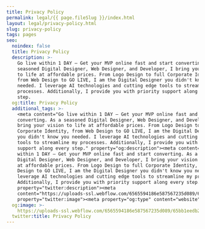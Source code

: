 ```yaml
---
title: Privacy Policy
permalink: legal/{{ page.fileSlug }}/index.html
layout: legal/privacy-policy.html
slug: privacy-policy
tags: pages
seo:
  noindex: false
  title: Privacy Policy
  description: >-
    Go live within 1 DAY — Get your MVP online fast and start converting. As a
    seasoned Digital Designer, Web Designer, and Developer, I bring your vision
    to life at affordable prices. From Logo Design to full Corporate Identity,
    from Web Design to GO LIVE, I am the Digital Designer you didn't know you
    needed. I leverage AI technologies and cutting edge tools to streamline my
    processes. Additionally, I provide you with priority support along every
    step.
  og:title: Privacy Policy
  additional_tags: >-
    <meta content="Go live within 1 DAY — Get your MVP online fast and start
    converting. As a seasoned Digital Designer, Web Designer, and Developer, I
    bring your vision to life at affordable prices. From Logo Design to full
    Corporate Identity, from Web Design to GO LIVE, I am the Digital Designer
    you didn't know you needed. I leverage AI technologies and cutting edge
    tools to streamline my processes. Additionally, I provide you with priority
    support along every step." property="og:description"><meta content="Go live
    within 1 DAY — Get your MVP online fast and start converting. As a seasoned
    Digital Designer, Web Designer, and Developer, I bring your vision to life
    at affordable prices. From Logo Design to full Corporate Identity, from Web
    Design to GO LIVE, I am the Digital Designer you didn't know you needed. I
    leverage AI technologies and cutting edge tools to streamline my processes.
    Additionally, I provide you with priority support along every step."
    property="twitter:description"><meta
    content="https://uploads-ssl.webflow.com/6565594186e587567235d089/65bb1eedb2697d670226ae0e_opengraph.jpg"
    property="twitter:image"><meta property="og:type" content="website">
  og:image: >-
    https://uploads-ssl.webflow.com/6565594186e587567235d089/65bb1eedb2697d670226ae0e_opengraph.jpg
  twitter:title: Privacy Policy
---
```



